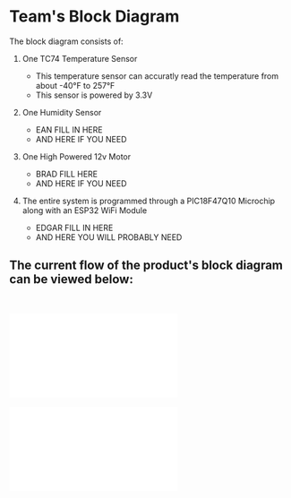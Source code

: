 # Team's Block Diagram

The block diagram consists of:
<br>
1. One TC74 Temperature Sensor
   - This temperature sensor can accuratly read the temperature from about -40°F to 257°F
   - This sensor is powered by 3.3V

2. One Humidity Sensor
   - EAN FILL IN HERE
   - AND HERE IF YOU NEED
  
3. One High Powered 12v Motor
   - BRAD FILL HERE
   - AND HERE IF YOU NEED
  
4. The entire system is programmed through a PIC18F47Q10 Microchip along with an ESP32 WiFi Module
   - EDGAR FILL IN HERE
   - AND HERE YOU WILL PROBABLY NEED
  
## The current flow of the product's block diagram can be viewed below:
<br>

![image caption](Pictures/Block_Diagram_314.pdf)

![bg](Pictures/Block_Diagram_314.pdf)
